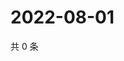 # 2022-08-01

共 0 条

<!-- BEGIN WEIBO -->
<!-- 最后更新时间 Mon Aug 01 2022 17:18:42 GMT+0800 (China Standard Time) -->

<!-- END WEIBO -->
